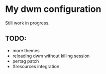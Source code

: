 # My dwm configuration

Still work in progress.

## TODO:
- more themes
- reloading dwm without killing session
- pertag patch
- Xresources integration
